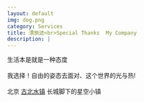 ```yaml
---
layout: default
img: dog.png
category: Services
title: 漂旅迹<br>Special Thanks  My Company
description: |
---
```

 生活本是就是一种态度 <br>
 <br>
 我选择！自由的姿态去面对、这个世界的光与热!<br>
 <br>
 北京 [古北水镇](http://join.deathtothestockphoto.com/) 长城脚下的星空小镇<br>